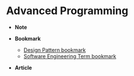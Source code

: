 # Advanced Programming
 - **Note**

 - **Bookmark**
	- [Design Pattern bookmark][1]
	- [Software Engineering Term bookmark][2]

 - **Article**

[1]:	https://keep.google.com/u/0/#label/Design%20Pattern
[2]:	https://keep.google.com/u/0/#label/Software%20Engineering%20Term